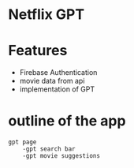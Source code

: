 # Netflix GPT

# Features

- Firebase Authentication
- movie data from api
- implementation of GPT

# outline of the app

    gpt page
        -gpt search bar
        -gpt movie suggestions
